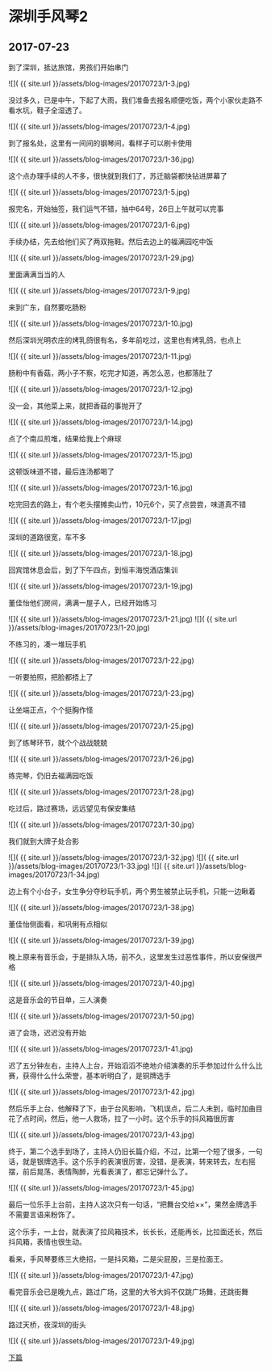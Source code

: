 深圳手风琴2
====================

2017-07-23
------------------------

到了深圳，抵达旅馆，男孩们开始串门

![]( {{ site.url }}/assets/blog-images/20170723/1-3.jpg)

没过多久，已是中午，下起了大雨，我们准备去报名顺便吃饭，两个小家伙走路不看水坑，鞋子全湿透了。

![]( {{ site.url }}/assets/blog-images/20170723/1-4.jpg)

到了报名处，这里有一间间的钢琴间，看样子可以刷卡使用

![]( {{ site.url }}/assets/blog-images/20170723/1-36.jpg)

这个点办理手续的人不多，很快就到我们了，苏迁脑袋都快钻进屏幕了

![]( {{ site.url }}/assets/blog-images/20170723/1-5.jpg)

报完名，开始抽签，我们运气不错，抽中64号，26日上午就可以完事

![]( {{ site.url }}/assets/blog-images/20170723/1-6.jpg)

手续办结，先去给他们买了两双拖鞋。然后去边上的福满园吃中饭

![]( {{ site.url }}/assets/blog-images/20170723/1-29.jpg)

里面满满当当的人

![]( {{ site.url }}/assets/blog-images/20170723/1-9.jpg)

来到广东，自然要吃肠粉

![]( {{ site.url }}/assets/blog-images/20170723/1-10.jpg)

然后深圳光明农庄的烤乳鸽很有名，多年前吃过，这里也有烤乳鸽，也点上

![]( {{ site.url }}/assets/blog-images/20170723/1-11.jpg)

肠粉中有香菇，两小子不察，吃完才知道，再怎么恶，也都落肚了

![]( {{ site.url }}/assets/blog-images/20170723/1-12.jpg)

没一会，其他菜上来，就把香菇的事抛开了

![]( {{ site.url }}/assets/blog-images/20170723/1-14.jpg)

点了个南瓜煎堆，结果给我上个麻球

![]( {{ site.url }}/assets/blog-images/20170723/1-15.jpg)

这顿饭味道不错，最后连汤都喝了

![]( {{ site.url }}/assets/blog-images/20170723/1-16.jpg)

吃完回去的路上，有个老头摆摊卖山竹，10元6个，买了点尝尝，味道真不错

![]( {{ site.url }}/assets/blog-images/20170723/1-17.jpg)

深圳的道路很宽，车不多

![]( {{ site.url }}/assets/blog-images/20170723/1-18.jpg)

回宾馆休息会后，到了下午四点，到恒丰海悦酒店集训

![]( {{ site.url }}/assets/blog-images/20170723/1-19.jpg)

董佳怡他们房间，满满一屋子人，已经开始练习

![]( {{ site.url }}/assets/blog-images/20170723/1-21.jpg)
![]( {{ site.url }}/assets/blog-images/20170723/1-20.jpg)

不练习的，凑一堆玩手机

![]( {{ site.url }}/assets/blog-images/20170723/1-22.jpg)

一听要拍照，把脸都捂上了

![]( {{ site.url }}/assets/blog-images/20170723/1-23.jpg)

让坐端正点，个个挺胸作怪

![]( {{ site.url }}/assets/blog-images/20170723/1-25.jpg)

到了练琴环节，就个个战战兢兢

![]( {{ site.url }}/assets/blog-images/20170723/1-26.jpg)

练完琴，仍旧去福满园吃饭

![]( {{ site.url }}/assets/blog-images/20170723/1-28.jpg)

吃过后，路过赛场，远远望见有保安集结

![]( {{ site.url }}/assets/blog-images/20170723/1-30.jpg)

我们就到大牌子处合影

![]( {{ site.url }}/assets/blog-images/20170723/1-32.jpg)
![]( {{ site.url }}/assets/blog-images/20170723/1-33.jpg)
![]( {{ site.url }}/assets/blog-images/20170723/1-34.jpg)

边上有个小台子，女生争分夺秒玩手机，两个男生被禁止玩手机，只能一边瞅着

![]( {{ site.url }}/assets/blog-images/20170723/1-38.jpg)

董佳怡侧面看，和巩俐有点相似

![]( {{ site.url }}/assets/blog-images/20170723/1-39.jpg)

晚上原来有音乐会，于是排队入场，前不久，这里发生过恶性事件，所以安保很严格

![]( {{ site.url }}/assets/blog-images/20170723/1-40.jpg)

这是音乐会的节目单，三人演奏

![]( {{ site.url }}/assets/blog-images/20170723/1-50.jpg)

进了会场，迟迟没有开始

![]( {{ site.url }}/assets/blog-images/20170723/1-41.jpg)

迟了五分钟左右，主持人上台，开始滔滔不绝地介绍演奏的乐手参加过什么什么比赛，获得什么什么荣誉，基本听明白了，是铜牌选手

![]( {{ site.url }}/assets/blog-images/20170723/1-42.jpg)

然后乐手上台，他解释了下，由于台风影响，飞机误点，后二人未到，临时加曲目花了点时间，然后，他一人救场，拉了一小时。这个乐手的抖风箱很厉害

![]( {{ site.url }}/assets/blog-images/20170723/1-43.jpg)

终于，第二个选手到场了，主持人仍旧长篇介绍，不过，比第一个短了很多，一句话，就是银牌选手。这个乐手的表演很厉害，没错，是表演，转来转去，左右摇摆，前后晃荡，表情陶醉，光看表演了，都忘记弹什么了。

![]( {{ site.url }}/assets/blog-images/20170723/1-45.jpg)

最后一位乐手上台前，主持人这次只有一句话，“把舞台交给××”，果然金牌选手不需要言语来粉饰了。

这个乐手，一上台，就表演了拉风箱技术，长长长，还能再长，比拉面还长，然后抖风箱，表情也很生动。

看来，手风琴要练三大绝招，一是抖风箱，二是尖屁股，三是拉面王。

![]( {{ site.url }}/assets/blog-images/20170723/1-47.jpg)

看完音乐会已是晚九点，路过广场，这里的大爷大妈不仅跳广场舞，还跳街舞

![]( {{ site.url }}/assets/blog-images/20170723/1-48.jpg)

路过天桥，夜深圳的街头

![]( {{ site.url }}/assets/blog-images/20170723/1-49.jpg)

[下篇](/2017/07/24/深圳手风琴3.html)